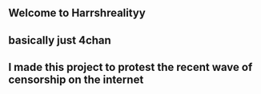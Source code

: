 ## Welcome to Harrshrealityy

## basically just 4chan

## I made this project to protest the recent wave of censorship on the internet

